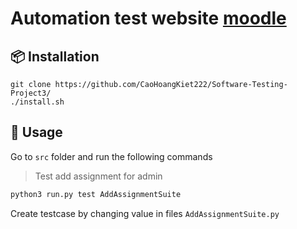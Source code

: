# Automation test website [moodle](https://moodle.org/)

## 📦 Installation

```
git clone https://github.com/CaoHoangKiet222/Software-Testing-Project3/
./install.sh
```

## 🚀 Usage

Go to `src` folder and run the following commands

> Test add assignment for admin

```sh
python3 run.py test AddAssignmentSuite
```

Create testcase by changing value in files `AddAssignmentSuite.py`
